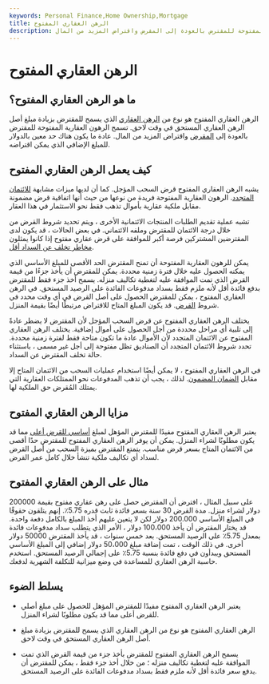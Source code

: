 ```yaml
---
keywords: Personal Finance,Home Ownership,Mortgage
title: الرهن العقاري المفتوح
description: الرهن العقاري المفتوح هو نوع من الرهن العقاري الذي يسمح للمقترض بزيادة مبلغ أصل الرهن العقاري المستحق في وقت لاحق. تسمح الرهون العقارية المفتوحة للمقترض بالعودة إلى المقرض واقتراض المزيد من المال
---
```


# الرهن العقاري المفتوح
## ما هو الرهن العقاري المفتوح؟

الرهن العقاري المفتوح هو نوع من [الرهن العقاري](/mortgage) الذي يسمح للمقترض بزيادة مبلغ أصل الرهن العقاري المستحق في وقت لاحق. تسمح الرهون العقارية المفتوحة للمقترض بالعودة إلى [المقرض](/lender) واقتراض المزيد من المال. عادة ما يكون هناك حد معين بالدولار للمبلغ الإضافي الذي يمكن اقتراضه.

## كيف يعمل الرهن العقاري المفتوح

يشبه الرهن العقاري المفتوح قرض السحب المؤجل. كما أن لديها ميزات مشابهة [للائتمان المتجدد](/revolvingcredit). الرهون العقارية المفتوحة فريدة من نوعها من حيث أنها اتفاقية قرض مضمونة مقابل ملكية عقارية بأموال تذهب فقط نحو الاستثمار في هذا العقار.

تشبه عملية تقديم الطلبات المنتجات الائتمانية الأخرى ، ويتم تحديد شروط القرض من خلال درجة الائتمان للمقترض وملفه الائتماني. في بعض الحالات ، قد يكون لدى المقترضين المشتركين فرصة أكبر للموافقة على قرض عقاري مفتوح إذا كانوا يمثلون [مخاطر تخلف عن السداد أقل](/defaultrisk).

يمكن للرهون العقارية المفتوحة أن تمنح المقترض الحد الأقصى للمبلغ الأساسي الذي يمكنه الحصول عليه خلال فترة زمنية محددة. يمكن للمقترض أن يأخذ جزءًا من قيمة القرض الذي تمت الموافقة عليه لتغطية تكاليف منزله. يسمح أخذ جزء فقط للمقترض بدفع فائدة أقل لأنه ملزم فقط بسداد مدفوعات الفائدة على الرصيد المستحق. في الرهن العقاري المفتوح ، يمكن للمقترض الحصول على أصل القرض في أي وقت محدد في شروط [القرض](/loan). قد يكون المبلغ المتاح للاقتراض مرتبطًا أيضًا بقيمة المنزل.

يختلف الرهن العقاري المفتوح عن قرض السحب المؤجل لأن المقترض لا يضطر عادةً إلى تلبية أي مراحل محددة من أجل الحصول على أموال إضافية. يختلف الرهن العقاري المفتوح عن الائتمان المتجدد لأن الأموال عادة ما تكون متاحة فقط لفترة زمنية محددة. تحدد شروط الائتمان المتجدد أن الصناديق تظل مفتوحة إلى أجل غير مسمى ، باستثناء حالة تخلف المقترض عن السداد.

في الرهن العقاري المفتوح ، لا يمكن أيضًا استخدام عمليات السحب من الائتمان المتاح إلا مقابل [الضمان المضمون](/collateral). لذلك ، يجب أن تذهب المدفوعات نحو الممتلكات العقارية التي يمتلك المُقرض حق الملكية لها.

## مزايا الرهن العقاري المفتوح

يعتبر الرهن العقاري المفتوح مفيدًا للمقترض المؤهل لمبلغ [أساسي للقرض أعلى](/principal) مما قد يكون مطلوبًا لشراء المنزل. يمكن أن يوفر الرهن العقاري المفتوح للمقترض حدًا أقصى من الائتمان المتاح بسعر قرض مناسب. يتمتع المقترض بميزة السحب من أصل القرض لسداد أي تكاليف ملكية تنشأ خلال كامل عمر القرض.

## مثال على الرهن العقاري المفتوح

على سبيل المثال ، افترض أن المقترض حصل على رهن عقاري مفتوح بقيمة 200000 دولار لشراء منزل. مدة القرض 30 سنة بسعر فائدة ثابت قدره 5.75٪. إنهم يتلقون حقوقًا في المبلغ الأساسي 200.000 دولار لكن لا يتعين عليهم أخذ المبلغ بالكامل دفعة واحدة. قد يختار المقترض أن يأخذ 100،000 دولار ، الأمر الذي يتطلب سداد مدفوعات فائدة بمعدل 5.75٪ على الرصيد المستحق. بعد خمس سنوات ، قد يأخذ المقترض 50000 دولار أخرى. في ذلك الوقت ، تمت إضافة مبلغ 50،000 دولار إضافي إلى المبلغ الأساسي المستحق ويبدأون في دفع فائدة بنسبة 5.75٪ على إجمالي الرصيد المستحق. استخدم حاسبة الرهن العقاري للمساعدة في وضع ميزانية للتكلفة الشهرية لدفعك.

## يسلط الضوء

- يعتبر الرهن العقاري المفتوح مفيدًا للمقترض المؤهل للحصول على مبلغ أصلي للقرض أعلى مما قد يكون مطلوبًا لشراء المنزل.

- الرهن العقاري المفتوح هو نوع من الرهن العقاري الذي يسمح للمقترض بزيادة مبلغ أصل الرهن العقاري المستحق في وقت لاحق.

- يسمح الرهن العقاري المفتوح للمقترض بأخذ جزء من قيمة القرض الذي تمت الموافقة عليه لتغطية تكاليف منزله ؛ من خلال أخذ جزء فقط ، يمكن للمقترض أن يدفع سعر فائدة أقل لأنه ملزم فقط بسداد مدفوعات الفائدة على الرصيد المستحق.

